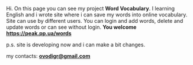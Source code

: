 Hi.
On this page you can see my project <b>Word Vocabulary</b>. I learning English and i wrote site where i can save my words into online vocabulary. Site can use by different users. You can login and  add words, delete and update words or can see without login. <b>You welcome https://peak.pp.ua/words</b>

p.s. site is developing now and i  can make a bit changes.

my contacts: <b>ovodigr@gmail.com</b>
